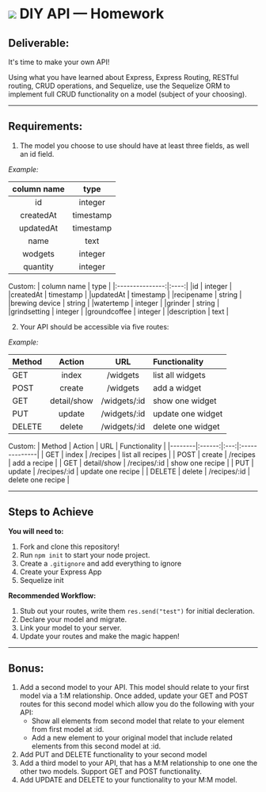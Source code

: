 # ![](https://ga-dash.s3.amazonaws.com/production/assets/logo-9f88ae6c9c3871690e33280fcf557f33.png) DIY API — Homework

## **Deliverable**:

It's time to make your own API! 

Using what you have learned about Express, Express Routing, RESTful routing, CRUD operations, and Sequelize, use the Sequelize ORM to implement full CRUD functionality on a model (subject of your choosing).

-----

## **Requirements**: 

1. The model you choose to use should have at least three fields, as well an id field. 

*Example:*

| column name     | type |
|:---------------:|:----:|
|id | integer |
|createdAt | timestamp |
|updatedAt | timestamp |
|name | text |
|wodgets | integer |
|quantity | integer |

Custom:
| column name     | type |
|:---------------:|:----:|
|id | integer |
|createdAt | timestamp |
|updatedAt | timestamp |
|recipename | string |
|brewing device | string |
|watertemp | integer |
|grinder | string |
|grindsetting | integer |
|groundcoffee | integer |
|description | text |




2. Your API should be accessible via five routes: 

*Example:*

| Method | Action | URL | Functionality |
|--------|:------:|:---:|:--------------|
| GET | index | /widgets | list all widgets |
| POST | create | /widgets | add a widget |
| GET | detail/show | /widgets/:id | show one widget |
| PUT | update | /widgets/:id | update one widget |
| DELETE | delete | /widgets/:id | delete one widget |


Custom:
| Method | Action | URL | Functionality |
|--------|:------:|:---:|:--------------|
| GET | index | /recipes | list all recipes |
| POST | create | /recipes | add a recipe |
| GET | detail/show | /recipes/:id | show one recipe |
| PUT | update | /recipes/:id | update one recipe |
| DELETE | delete | /recipes/:id | delete one recipe |

-------

## **Steps to Achieve**

**You will need to:**
1. Fork and clone this repository!
2. Run `npm init` to start your node project. 
3. Create a `.gitignore` and add everything to ignore
4. Create your Express App
5. Sequelize init

**Recommended Workflow:**
1. Stub out your routes, write them `res.send("test")` for initial decleration.
2. Declare your model and migrate.
3. Link your model to your server.
4. Update your routes and make the magic happen!

-------

## Bonus:

1. Add a second model to your API. This model should relate to your first model via a 1:M relationship. Once added, update your GET and POST routes for this second model which allow you do the following with your API: 
    * Show all elements from second model that relate to your element from first model at :id. 
    * Add a new element to your original model that include related elements from this second model at :id.
2. Add PUT and DELETE functionality to your second model
3. Add a third model to your API, that has a M:M relationship to one one the other two models. Support GET and POST functionality.
4. Add UPDATE and DELETE to your functionality to your M:M model.
